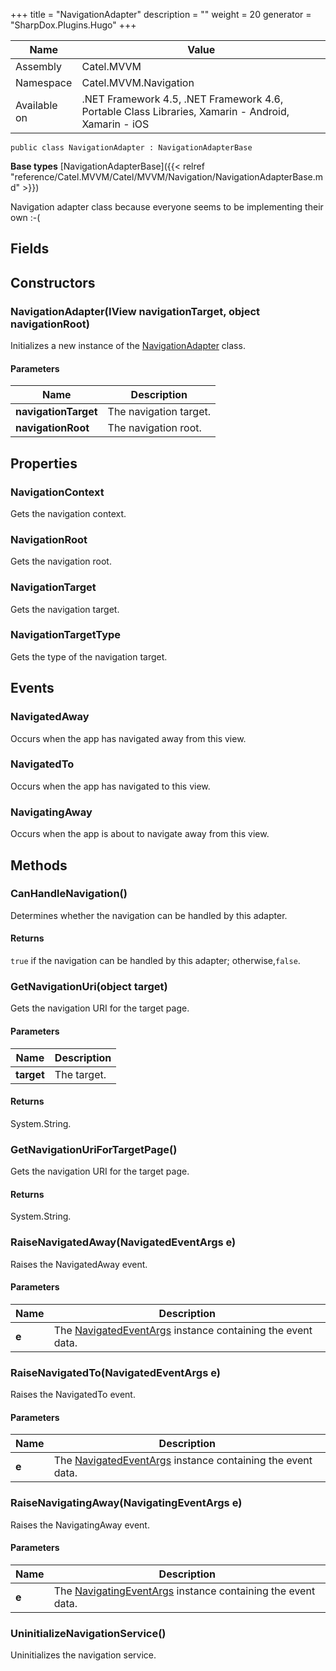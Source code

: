 

+++
title = "NavigationAdapter" 
description = ""
weight = 20
generator = "SharpDox.Plugins.Hugo"
+++

Name|Value
---|---
Assembly|Catel.MVVM
Namespace|Catel.MVVM.Navigation
Available on|.NET Framework 4.5, .NET Framework 4.6, Portable Class Libraries, Xamarin - Android, Xamarin - iOS

```
public class NavigationAdapter : NavigationAdapterBase
```

**Base types**
[NavigationAdapterBase]({{< relref "reference/Catel.MVVM/Catel/MVVM/Navigation/NavigationAdapterBase.md" >}})

Navigation adapter class because everyone seems to be implementing their own :-(

## Fields

## Constructors

### NavigationAdapter(IView navigationTarget, object navigationRoot)

Initializes a new instance of the [NavigationAdapter](#) class.

#### Parameters

Name|Description
---|---
**navigationTarget**|The navigation target.
**navigationRoot**|The navigation root.

## Properties

### NavigationContext

Gets the navigation context.

### NavigationRoot

Gets the navigation root.

### NavigationTarget

Gets the navigation target.

### NavigationTargetType

Gets the type of the navigation target.

## Events

### NavigatedAway

Occurs when the app has navigated away from this view.

### NavigatedTo

Occurs when the app has navigated to this view.

### NavigatingAway

Occurs when the app is about to navigate away from this view.

## Methods

### CanHandleNavigation()

Determines whether the navigation can be handled by this adapter.

#### Returns

`true` if the navigation can be handled by this adapter; otherwise,`false`.

### GetNavigationUri(object target)

Gets the navigation URI for the target page.

#### Parameters

Name|Description
---|---
**target**|The target.

#### Returns

System.String.

### GetNavigationUriForTargetPage()

Gets the navigation URI for the target page.

#### Returns

System.String.

### RaiseNavigatedAway(NavigatedEventArgs e)

Raises the NavigatedAway event.

#### Parameters

Name|Description
---|---
**e**|The [NavigatedEventArgs](#) instance containing the event data.

### RaiseNavigatedTo(NavigatedEventArgs e)

Raises the NavigatedTo event.

#### Parameters

Name|Description
---|---
**e**|The [NavigatedEventArgs](#) instance containing the event data.

### RaiseNavigatingAway(NavigatingEventArgs e)

Raises the NavigatingAway event.

#### Parameters

Name|Description
---|---
**e**|The [NavigatingEventArgs](#) instance containing the event data.

### UninitializeNavigationService()

Uninitializes the navigation service.

